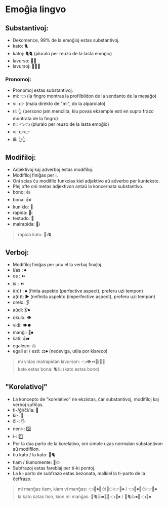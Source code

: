# Emoĝia lingvo

## Substantivoj:

* Dekomence, 99% de la emoĝioj estas substantivoj.
* kato: 🐈
* katoj: 🐈🐈 (pluralo per reuzo de la lasta emoĝio)
* lavurso: 🧽🐻
* lavursoj: 🧽🐻🐻 

### Pronomoj:

* Pronomoj estas substantivoj.
* mi: 👈 (la fingro montras la profilbildon de la sendanto de la mesaĝo)
* vi: 👉 (mala direkto de "mi", do la alparolato)
* ri: 👆 (persono jam menciita, kiu povas ekzemple esti en supra frazo montrata de la fingro)
* ni: 👈👈 (pluralo per reuzo de la lasta emoĝio)
* vi: 👉👉
* ili: 👆👆

## Modifiloj:

* Adjektivoj kaj adverboj estas modifiloj.
* Modifiloj finiĝas per ℹ️.
* Oni scias ĉu modifilo funkcias kiel adjektivo aŭ adverbo per kunteksto.
* Plej ofte oni metas adjektivon antaŭ la koncernata substantivo.
* bono: 👍
* bona: 👍ℹ️
* kuniklo: 🐇
* rapida: 🐇ℹ️
* testudo: 🐢
* malrapida: 🐢ℹ️
> rapida kato: 🐇ℹ️🐈  

## Verboj:

* Modifiloj finiĝas per unu el la verbaj finaĵoj.
* i/as : ⏺
* os : ⏩
* is : ⏪
* i(n)t : ⏹ (finita aspekto (perfective aspect), preferu uzi tempon)
* a(n)t: ▶️ (nefinita aspekto (imperfective aspect), preferu uzi tempon)
* orelo: 👂
* aŭdi: 👂⏺
* okulo: 👁
* vidi: 👁⏺
* manĝi: 🍴⏺
* ŝati: 👍⏺
* egaleco: ⚖️
* egali al / esti: ⚖️⏺ (nedeviga, utila por klareco)
> mi vidas malrapidan lavurson: 👈👁⏪🐢ℹ️🧽🐻  
> kato estas bona: 🐈👍 (kato estas bono)  

## "Korelativoj"

* La koncepto de "korelativo" ne ekzistas, ĉar substantivoj, modifiloj kaj verboj sufiĉas.
* ti-/ĝi/ĉi/la: 🤜
* ki-: 🤛
* ĉi-: 🖐
* neni-: 0️⃣
* i-: 1️⃣
* Por la dua parto de la korelativo, oni simple uzas normalan substantivon aŭ modifilon.
* tiu kato / la kato: 🤜🐈
* tiam / tiumomente: 🤜⏱ℹ️
* Subfrazoj estas fareblaj per ti-ki pontoj.
* La ki-parto de subfrazo estas bezonata, malkiel la ti-parto de la ĉeffrazo.
> mi manĝas tiam, kiam vi manĝas: 👈🍴⏺🤜⏱ℹ️🤛⏱ℹ️👉🍴⏺ / 👈🍴⏺🤛⏱ℹ️👉🍴⏺  
> la kato ŝatas tion, kion mi manĝas: 🤜🐈👍⏺🤜🤛👈🍴⏺ / 🤜🐈👍⏺🤛👈🍴⏺  

